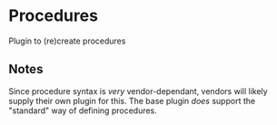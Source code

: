 # Procedures
Plugin to (re)create procedures

## Notes
Since procedure syntax is _very_ vendor-dependant, vendors will likely supply
their own plugin for this. The base plugin _does_ support the "standard" way of
defining procedures.

